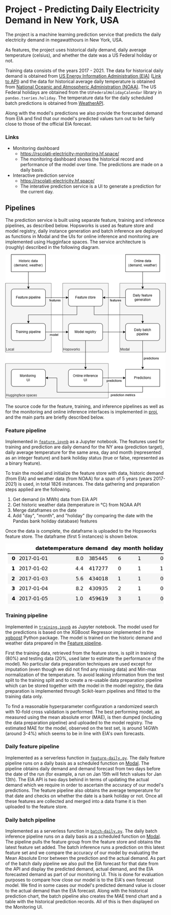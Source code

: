 # Project - Predicting Daily Electricity Demand in New York, USA

The project is a machine learning prediction service that predicts the daily electricity demand in megawatthours in New York, USA. 

As features, the project uses historical daily demand, daily average temperature (celsius), and whether the date was a US Federal holiday or not. 

Training data consists of the years 2017 - 2021. The data for historical daily demand is obtained from [US Energy Information Administration (EIA)](https://www.eia.gov/) ([Link to API](https://www.eia.gov/opendata/browser/electricity/rto/daily-region-data)) and the data for historical average daily temperature is obtained from [National Oceanic and Atmospheric Administration (NOAA)](https://www.noaa.gov/). The US Federal holidays are obtained from the `USFederalHolidayCalendar` library in `pandas.tseries.holiday`. The temperature data for the daily scheduled batch predictions is obtained from [WeatherAPI](https://api.weatherapi.com/).

Along with the model's predictions we also provide the forecasted demand from EIA and find that our model's predicted values turn out to be fairly close to those of the official EIA forecast.

### Links

- Monitoring dashboard
    - https://rscolati-electricity-monitoring.hf.space/
    - The monitoring dashboard shows the historical record and performance of the model over time. The predictions are made on a daily basis.
- Interactive prediction service
    - https://rscolati-electricity.hf.space/
    - The interative prediction service is a UI to generate a prediction for the current day.  

## Pipelines

The prediction service is built using separate feature, training and inference pipelines, as described below. 
Hopsworks is used as feature store and model registry, daily instance generation and batch inference are deployed 
as functions in Modal and the UIs for online inference and monitoring are implemented using Hugginface spaces. 
The service architecture is (roughly) described in the following diagram.   

![architecture diagram](report/service_arch.drawio.png)

The source code for the feature, training, and inference pipelines as well as for the monitoring and online 
inference interfaces is implemented in [proj](.), and the main parts are briefly described below.  

### Feature pipeline 

Implemented in [`feature.ipynb`](feature.ipynb) as a Jupyter notebook. The features used for training and prediction
are daily demand for the NY area (prediction target), daily average temperature for the same area, day and month 
(represented as an integer feature) and bank holiday status (true or false, represented as a binary feature). 

To train the model and initialize the feature store with data, historic demand (from EIA) and weather data 
(from NOAA) for a span of 5 years (years 2017-2021) is used, in total 1826 instances. The data gathering and
preparation steps applied are the following.

1. Get demand (in MWh) data from EIA API
2. Get historic weather data (temperature in °C) from NOAA API
3. Merge dataframes on the date
4. Add "day", "month", and "holiday" (by comparing the date with the Pandas bank holiday database) features

Once the data is complete, the dataframe is uploaded to the Hopsworks feature store. The dataframe (first 5 
instances) is shown below.

![features](report/df_features.png)

### Training pipeline

Implemented in [`training.ipynb`](training.ipynb) as Jupyter notebook. The model used for the predictions is 
based on the XGBoost Regressor implemented in the 
[xgboost](https://xgboost.readthedocs.io/en/stable/python/python_intro.html) Python package. The model is trained 
on the historic demand and weather data prepared in the [Feature pipeline](#feature-pipeline). 

First the training data, retrieved from the feature store, is split in training (80%) and testing data (20%, 
used later to estimate the performance of the model). No particular data preparation techniques are used
except for imputation (even though we did not find any missing data) and Min-max normalization of the temperature. 
To avoid leaking information from the test split to the training split and to create a re-usable data preparation
pipeline which can be stored together with the model in the model registry, the data preparation is implemented
through Scikit-learn pipelines and fitted to the training data only. 

To find a reasonable hyperparameter configuration a randomized search with 10-fold cross validation is performed.
The best performing model, as measured using the mean absolute error (MAE), is then dumped (including the data
preparation pipeline) and uploaded to the model registry. The estimated MAE for the model, observed on the test 
set, is around 14GWh (around 3-4%) which seems to be in line with EIA's own forecasts.

### Daily feature pipeline

Implemented as a serverless function in [`feature-daily.py`](feature-daily.py). The daily feature pipeline runs on a daily basis as a scheduled function on [Modal](https://modal.com). The pipeline obtains daily demand and demand forecast from two days before the date of the run (for example, a run on Jan 15th will fetch values for Jan 13th). The EIA API is two days behind in terms of updating the actual demand which we require in order to ascertain the accuracy of our model's predictions. The feature pipeline also obtains the average temperature for that date and checks on whether the date is a bank holiday or not. Once all these features are collected and merged into a data frame it is then uploaded to the feature store.

### Daily batch pipeline

Implemented as a serverless function in [`batch-daily.py`](batch-daily.py). The daily batch inference pipeline runs on a daily basis as a scheduled function on [Modal](https://modal.com). The pipeline pulls the feature group from the feature store and obtains the latest feature set added. The batch inference runs a prediction on this latest feature set and we compare the accuracy of our model by evaluating the Mean Absolute Error between the prediction and the actual demand. As part of the batch daily pipeline we also pull the EIA forecast for that date from the API and display the predicted demand, actual demand, and the EIA forecasted demand as part of our monitoring UI. This is done for evaluation purposes to compare how close our model is to the EIA's own forecast model. We find in some cases our model's predicted demand value is closer to the actual demand than the EIA forecast. Along with the historical prediction chart, the batch pipeline also creates the MAE trend chart and a table with the historical prediction records. All of this is then displayed on the Monitoring UI.